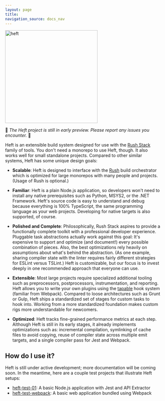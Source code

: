```yaml
---
layout: page
title:
navigation_source: docs_nav
---
```


<img src="{{ site.baseurl }}/images/heft-300x120.png" alt="heft" title="heft" style="width: 300px;"/>

🚨 *The Heft project is still in early preview. Please report any issues you encounter.* 🚨

Heft is an extensible build system designed for use with the [Rush Stack](https://rushstack.io/) family of tools.
You don't need a monorepo to use Heft, though.  It also works well for small standalone projects.  Compared to
other similar systems, Heft has some unique design goals:

- **Scalable**: Heft is designed to interface with the [Rush](https://rushjs.io) build orchestrator which is
  optimized for large monorepos with many people and projects.  (Usage of Rush is optional.)

- **Familiar**: Heft is a plain Node.js application, so developers won't need to install any native prerequisites
  such as Python, MSYS2, or the .NET Framework.  Heft's source code is easy to understand and debug because everything
  is 100% TypeScript, the same programming language as your web projects.  Developing for native targets is also
  supported, of course.

- **Polished and Complete**: Philosophically, Rush Stack aspires to provide a functionally complete toolkit with
  a professional developer experience.  Pluggable task abstractions actually work against this goal:
  It's expensive to support and optimize (and document!) every possible combination of pieces.  Also, the best
  optimizations rely heavily on assumptions about what's behind the abstraction.  (As one example, sharing
  compiler state with the linter requires fairly different strategies for ESLint versus TSLint.)  Heft is customizable,
  but our focus is to invest deeply in one recommended approach that everyone can use.

- **Extensible**: Most large projects require specialized additional tooling such as preprocessors, postprocessors,
  instrumentation, and reporting.  Heft allows you to write your own plugins using the
  [tapable](https://www.npmjs.com/package/tapable) hook system (familiar from Webpack).  Compared to loose
  architectures such as Grunt or Gulp, Heft ships a standardized set of stages for custom tasks to hook into.
  Working from a more standardized foundation makes custom rigs more understandable for newcomers.

- **Optimized**: Heft tracks fine-grained performance metrics at each step.  Although Heft is still in its
  early stages, it already implements optimizations such as: incremental compilation, symlinking of cache files
  to avoid copying, reuse of compiler state across multiple emit targets, and a single compiler pass for
  Jest and Webpack.


## How do I use it?

Heft is still under active development; more documentation will be coming soon.  In the meantime, here are
a couple test projects that illustrate Heft setups:

- [heft-test-01](https://github.com/microsoft/rushstack/tree/master/build-tests/heft-test-01): A basic Node.js
  application with Jest and API Extractor
- [heft-test-webpack](https://github.com/microsoft/rushstack/tree/master/build-tests/heft-test-webpack): A basic
  web application bundled using Webpack
